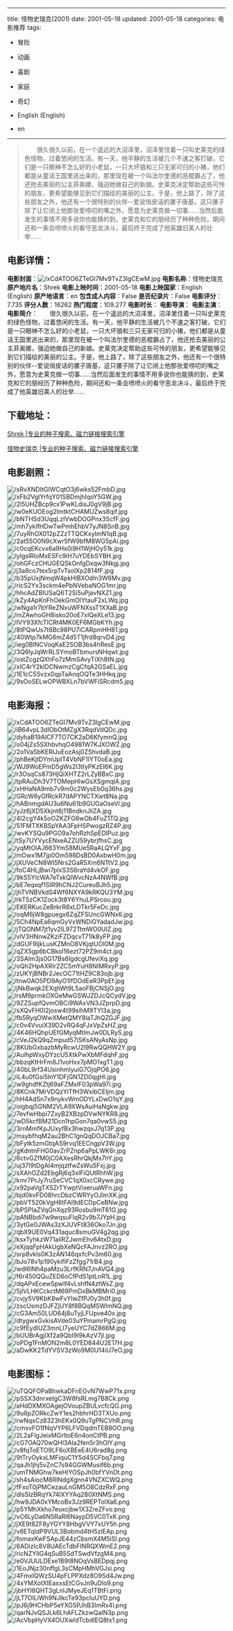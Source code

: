 
---
title: 怪物史瑞克(2001)
date: 2001-05-18
updated: 2001-05-18
categories: 电影推荐
tags:
- 冒险
- 动画
- 喜剧
- 家庭
- 奇幻

- English (English)
- en
---


> 　　很久很久以前，在一个遥远的大沼泽里，沼泽里住着一只叫史莱克的绿色怪物，过着悠闲的生活。有一天，他平静的生活被几个不速之客打破，它们是一只眼神不怎么好的小老鼠，一只大坏狼和三只无家可归的小猪，他们都是从童话王国里逃出来的，那里现在被一个叫法尔奎德的恶棍霸占了，他还抢去美丽的公主菲奥娜，强迫她做自己的新娘。史莱克决定帮助这些可怜的朋友，更希望能够见到它们描绘的美丽的公主。于是，他上路了，除了这些朋友之外，他还有一个很特别的伙伴--爱说俏皮话的骡子唐基，这只骡子除了让它闭上他那张爱唠叨的嘴之外，愿意为史莱克做一切事……当然后面发生的事情不用多说你也能猜的到，史莱克和它的朋经历了种种危险，期间还和一条会喷喷火的看守恶龙决斗，最后终于完成了他英雄旧美人的壮举……

## **电影详情**：

**电影封面**：<img src="https://image.tmdb.org/t/p/w200/xCdATOO6ZTeGl7Mv9TvZ3lgCEwM.jpg" alt="/xCdATOO6ZTeGl7Mv9TvZ3lgCEwM.jpg" title="/xCdATOO6ZTeGl7Mv9TvZ3lgCEwM.jpg">
**电影名称**：怪物史瑞克
**原产地片名**：Shrek
**电影上映时间**：2001-05-18
**电影上映国家**：English (English)
**原产地语言**：en
**包含成人内容**：False
**是否纪录片**：False
**电影评分**：7.735
**评分人数**：16262
**热门程度**：109.277
**电影时长**：
**电影导演**：
**电影主演**：
**电影简介**：　　很久很久以前，在一个遥远的大沼泽里，沼泽里住着一只叫史莱克的绿色怪物，过着悠闲的生活。有一天，他平静的生活被几个不速之客打破，它们是一只眼神不怎么好的小老鼠，一只大坏狼和三只无家可归的小猪，他们都是从童话王国里逃出来的，那里现在被一个叫法尔奎德的恶棍霸占了，他还抢去美丽的公主菲奥娜，强迫她做自己的新娘。史莱克决定帮助这些可怜的朋友，更希望能够见到它们描绘的美丽的公主。于是，他上路了，除了这些朋友之外，他还有一个很特别的伙伴--爱说俏皮话的骡子唐基，这只骡子除了让它闭上他那张爱唠叨的嘴之外，愿意为史莱克做一切事……当然后面发生的事情不用多说你也能猜的到，史莱克和它的朋经历了种种危险，期间还和一条会喷喷火的看守恶龙决斗，最后终于完成了他英雄旧美人的壮举……

## **下载地址**：
[Shrek |专业的种子搜索、磁力链接搜索引擎](https://movie.amd794.com:2083/?search=Shrek&ordering=&mode=match_phrase&page_size=10&page=1)

[怪物史瑞克 |专业的种子搜索、磁力链接搜索引擎](https://movie.amd794.com:2083/?search=%E6%80%AA%E7%89%A9%E5%8F%B2%E7%91%9E%E5%85%8B&ordering=&mode=match_phrase&page_size=10&page=1)
 

## **电影剧照**：
<img src="https://image.tmdb.org/t/p/original/sRvXNDItGlWCqtO3j6wks52FmbD.jpg" alt="/sRvXNDItGlWCqtO3j6wks52FmbD.jpg" title="/sRvXNDItGlWCqtO3j6wks52FmbD.jpg"><img src="https://image.tmdb.org/t/p/original/xFb2VglYrfqY01SBDmjhIqoY5GW.jpg" alt="/xFb2VglYrfqY01SBDmjhIqoY5GW.jpg" title="/xFb2VglYrfqY01SBDmjhIqoY5GW.jpg"><img src="https://image.tmdb.org/t/p/original/2l5UHZBcp9cx1PwKLdisJ0gV9jB.jpg" alt="/2l5UHZBcp9cx1PwKLdisJ0gV9jB.jpg" title="/2l5UHZBcp9cx1PwKLdisJ0gV9jB.jpg"><img src="https://image.tmdb.org/t/p/original/w0eKUOEog2ImtktCHAMUZws8qif.jpg" alt="/w0eKUOEog2ImtktCHAMUZws8qif.jpg" title="/w0eKUOEog2ImtktCHAMUZws8qif.jpg"><img src="https://image.tmdb.org/t/p/original/bNTHSd3UqqLzIVwbDOGPnx3ScfF.jpg" alt="/bNTHSd3UqqLzIVwbDOGPnx3ScfF.jpg" title="/bNTHSd3UqqLzIVwbDOGPnx3ScfF.jpg"><img src="https://image.tmdb.org/t/p/original/mh7ykIfHDwTwPmhEhbV7yJN8SnB.jpg" alt="/mh7ykIfHDwTwPmhEhbV7yJN8SnB.jpg" title="/mh7ykIfHDwTwPmhEhbV7yJN8SnB.jpg"><img src="https://image.tmdb.org/t/p/original/7uyRhOX012pZZzTTQCKxyImN1qB.jpg" alt="/7uyRhOX012pZZzTTQCKxyImN1qB.jpg" title="/7uyRhOX012pZZzTTQCKxyImN1qB.jpg"><img src="https://image.tmdb.org/t/p/original/2at55O0N9cXwr5fW9bfM8WG5pAi.jpg" alt="/2at55O0N9cXwr5fW9bfM8WG5pAi.jpg" title="/2at55O0N9cXwr5fW9bfM8WG5pAi.jpg"><img src="https://image.tmdb.org/t/p/original/c0cqEKcvx6a9Hx0i9H1WjHOy51k.jpg" alt="/c0cqEKcvx6a9Hx0i9H1WjHOy51k.jpg" title="/c0cqEKcvx6a9Hx0i9H1WjHOy51k.jpg"><img src="https://image.tmdb.org/t/p/original/yIgsIRloMxESFc9iH7uYDEbSYBH.jpg" alt="/yIgsIRloMxESFc9iH7uYDEbSYBH.jpg" title="/yIgsIRloMxESFc9iH7uYDEbSYBH.jpg"><img src="https://image.tmdb.org/t/p/original/ohGFczCHUGEQSkOnfgDxqw3Nkgj.jpg" alt="/ohGFczCHUGEQSkOnfgDxqw3Nkgj.jpg" title="/ohGFczCHUGEQSkOnfgDxqw3Nkgj.jpg"><img src="https://image.tmdb.org/t/p/original/j3a8co7tex5rpTvTsolXp2814fF.jpg" alt="/j3a8co7tex5rpTvTsolXp2814fF.jpg" title="/j3a8co7tex5rpTvTsolXp2814fF.jpg"><img src="https://image.tmdb.org/t/p/original/b35pUxjNmqW4pkHlBXOdln3W6Mv.jpg" alt="/b35pUxjNmqW4pkHlBXOdln3W6Mv.jpg" title="/b35pUxjNmqW4pkHlBXOdln3W6Mv.jpg"><img src="https://image.tmdb.org/t/p/original/ricS2Yx3sckm4ePbNVebaNOG1mr.jpg" alt="/ricS2Yx3sckm4ePbNVebaNOG1mr.jpg" title="/ricS2Yx3sckm4ePbNVebaNOG1mr.jpg"><img src="https://image.tmdb.org/t/p/original/hhcAdZBIUSaQ6T2Si5uPjavNXZ1.jpg" alt="/hhcAdZBIUSaQ6T2Si5uPjavNXZ1.jpg" title="/hhcAdZBIUSaQ6T2Si5uPjavNXZ1.jpg"><img src="https://image.tmdb.org/t/p/original/kZy4ApKnFhOekGmOlYtauF2xLWq.jpg" alt="/kZy4ApKnFhOekGmOlYtauF2xLWq.jpg" title="/kZy4ApKnFhOekGmOlYtauF2xLWq.jpg"><img src="https://image.tmdb.org/t/p/original/wNga1r7bYReZNxuWFNXssT1XXaB.jpg" alt="/wNga1r7bYReZNxuWFNXssT1XXaB.jpg" title="/wNga1r7bYReZNxuWFNXssT1XXaB.jpg"><img src="https://image.tmdb.org/t/p/original/mZAwhoGH8isko20oE7xIQeXLe13.jpg" alt="/mZAwhoGH8isko20oE7xIQeXLe13.jpg" title="/mZAwhoGH8isko20oE7xIQeXLe13.jpg"><img src="https://image.tmdb.org/t/p/original/IVY93XfcTlCRt4MK0EF6MGbKYh.jpg" alt="/IVY93XfcTlCRt4MK0EF6MGbKYh.jpg" title="/IVY93XfcTlCRt4MK0EF6MGbKYh.jpg"><img src="https://image.tmdb.org/t/p/original/8tPQwUs7t6Bc98PU7iCARpmHH81.jpg" alt="/8tPQwUs7t6Bc98PU7iCARpmHH81.jpg" title="/8tPQwUs7t6Bc98PU7iCARpmHH81.jpg"><img src="https://image.tmdb.org/t/p/original/40Wtp7kMG6mZ4d5T1jfrd8qrvD4.jpg" alt="/40Wtp7kMG6mZ4d5T1jfrd8qrvD4.jpg" title="/40Wtp7kMG6mZ4d5T1jfrd8qrvD4.jpg"><img src="https://image.tmdb.org/t/p/original/ieg0BINCVoqKaE2SOB3bs4hResE.jpg" alt="/ieg0BINCVoqKaE2SOB3bs4hResE.jpg" title="/ieg0BINCVoqKaE2SOB3bs4hResE.jpg"><img src="https://image.tmdb.org/t/p/original/3Q6lyJqWrRLSYmoBTbmursNHqwt.jpg" alt="/3Q6lyJqWrRLSYmoBTbmursNHqwt.jpg" title="/3Q6lyJqWrRLSYmoBTbmursNHqwt.jpg"><img src="https://image.tmdb.org/t/p/original/ostZcgzQXhFo7zMmSAvyTiXh8tN.jpg" alt="/ostZcgzQXhFo7zMmSAvyTiXh8tN.jpg" title="/ostZcgzQXhFo7zMmSAvyTiXh8tN.jpg"><img src="https://image.tmdb.org/t/p/original/xIC4rY2klDCNwmzCgCfqA2GSaEL.jpg" alt="/xIC4rY2klDCNwmzCgCfqA2GSaEL.jpg" title="/xIC4rY2klDCNwmzCgCfqA2GSaEL.jpg"><img src="https://image.tmdb.org/t/p/original/1E1cC5Svzx0qpTaAnqOQTe3HHkq.jpg" alt="/1E1cC5Svzx0qpTaAnqOQTe3HHkq.jpg" title="/1E1cC5Svzx0qpTaAnqOQTe3HHkq.jpg"><img src="https://image.tmdb.org/t/p/original/9sOoSELwOPWBXLn7bVWFiSRcdm5.jpg" alt="/9sOoSELwOPWBXLn7bVWFiSRcdm5.jpg" title="/9sOoSELwOPWBXLn7bVWFiSRcdm5.jpg">

## **电影海报**：
<img src="https://image.tmdb.org/t/p/original/xCdATOO6ZTeGl7Mv9TvZ3lgCEwM.jpg" alt="/xCdATOO6ZTeGl7Mv9TvZ3lgCEwM.jpg" title="/xCdATOO6ZTeGl7Mv9TvZ3lgCEwM.jpg"><img src="https://image.tmdb.org/t/p/original/iB64vpL3dIObOtMZgX3RqdVdQDc.jpg" alt="/iB64vpL3dIObOtMZgX3RqdVdQDc.jpg" title="/iB64vpL3dIObOtMZgX3RqdVdQDc.jpg"><img src="https://image.tmdb.org/t/p/original/dyhaB19AICF7TO7CK2aD6KfymnQ.jpg" alt="/dyhaB19AICF7TO7CK2aD6KfymnQ.jpg" title="/dyhaB19AICF7TO7CK2aD6KfymnQ.jpg"><img src="https://image.tmdb.org/t/p/original/o04jZs5SXhbvhqO4981W7KJXOWZ.jpg" alt="/o04jZs5SXhbvhqO4981W7KJXOWZ.jpg" title="/o04jZs5SXhbvhqO4981W7KJXOWZ.jpg"><img src="https://image.tmdb.org/t/p/original/2o1VaSbKERlJuEozAsj0ZShvdaB.jpg" alt="/2o1VaSbKERlJuEozAsj0ZShvdaB.jpg" title="/2o1VaSbKERlJuEozAsj0ZShvdaB.jpg"><img src="https://image.tmdb.org/t/p/original/phBeKjtDYmUpIT4VbNF1lYT0oEa.jpg" alt="/phBeKjtDYmUpIT4VbNF1lYT0oEa.jpg" title="/phBeKjtDYmUpIT4VbNF1lYT0oEa.jpg"><img src="https://image.tmdb.org/t/p/original/WJ9WoEPmD5gWs2l3tIyPKzEI6K.jpg" alt="/WJ9WoEPmD5gWs2l3tIyPKzEI6K.jpg" title="/WJ9WoEPmD5gWs2l3tIyPKzEI6K.jpg"><img src="https://image.tmdb.org/t/p/original/r3OsqCs873HjQiXHTZ2rLZyBBxC.jpg" alt="/r3OsqCs873HjQiXHTZ2rLZyBBxC.jpg" title="/r3OsqCs873HjQiXHTZ2rLZyBBxC.jpg"><img src="https://image.tmdb.org/t/p/original/tpRAuDh3V7TOMepHlwGsXSgmqlA.jpg" alt="/tpRAuDh3V7TOMepHlwGsXSgmqlA.jpg" title="/tpRAuDh3V7TOMepHlwGsXSgmqlA.jpg"><img src="https://image.tmdb.org/t/p/original/xHHaNA9mb7v9m0c2WysEb0q36hs.jpg" alt="/xHHaNA9mb7v9m0c2WysEb0q36hs.jpg" title="/xHHaNA9mb7v9m0c2WysEb0q36hs.jpg"><img src="https://image.tmdb.org/t/p/original/GRcW6yGfRckR7dAPYNCTXwt8Na.jpg" alt="/GRcW6yGfRckR7dAPYNCTXwt8Na.jpg" title="/GRcW6yGfRckR7dAPYNCTXwt8Na.jpg"><img src="https://image.tmdb.org/t/p/original/hABnmgdAU3u6Nu61b9GUGaOseVl.jpg" alt="/hABnmgdAU3u6Nu61b9GUGaOseVl.jpg" title="/hABnmgdAU3u6Nu61b9GUGaOseVl.jpg"><img src="https://image.tmdb.org/t/p/original/yJz6jXD5Xkjnt8j11BndknJliZA.jpg" alt="/yJz6jXD5Xkjnt8j11BndknJliZA.jpg" title="/yJz6jXD5Xkjnt8j11BndknJliZA.jpg"><img src="https://image.tmdb.org/t/p/original/4I2cgY4k5oOZKZFG6wOb4FuZ1TQ.jpg" alt="/4I2cgY4k5oOZKZFG6wOb4FuZ1TQ.jpg" title="/4I2cgY4k5oOZKZFG6wOb4FuZ1TQ.jpg"><img src="https://image.tmdb.org/t/p/original/51FMTXKBSpYAA3FpHSPwogzRZ4P.jpg" alt="/51FMTXKBSpYAA3FpHSPwogzRZ4P.jpg" title="/51FMTXKBSpYAA3FpHSPwogzRZ4P.jpg"><img src="https://image.tmdb.org/t/p/original/wvKYSQu9PGO9a7ohRzhSpEDlPuz.jpg" alt="/wvKYSQu9PGO9a7ohRzhSpEDlPuz.jpg" title="/wvKYSQu9PGO9a7ohRzhSpEDlPuz.jpg"><img src="https://image.tmdb.org/t/p/original/tSy7UYVycENxeAZZU59ybrjfhsC.jpg" alt="/tSy7UYVycENxeAZZU59ybrjfhsC.jpg" title="/tSy7UYVycENxeAZZU59ybrjfhsC.jpg"><img src="https://image.tmdb.org/t/p/original/yqMtOlAJ663YmS8MUe5RaALQYxF.jpg" alt="/yqMtOlAJ663YmS8MUe5RaALQYxF.jpg" title="/yqMtOlAJ663YmS8MUe5RaALQYxF.jpg"><img src="https://image.tmdb.org/t/p/original/mOwx1M7jp0Om598DsBD0AxbwH0m.jpg" alt="/mOwx1M7jp0Om598DsBD0AxbwH0m.jpg" title="/mOwx1M7jp0Om598DsBD0AxbwH0m.jpg"><img src="https://image.tmdb.org/t/p/original/jXUVeCN8WI5Nrs2GaR5Xm6NTtV2.jpg" alt="/jXUVeCN8WI5Nrs2GaR5Xm6NTtV2.jpg" title="/jXUVeCN8WI5Nrs2GaR5Xm6NTtV2.jpg"><img src="https://image.tmdb.org/t/p/original/foC4HLjBwi7pIxS3S6raYd4vkOF.jpg" alt="/foC4HLjBwi7pIxS3S6raYd4vkOF.jpg" title="/foC4HLjBwi7pIxS3S6raYd4vkOF.jpg"><img src="https://image.tmdb.org/t/p/original/9kS5YlcWA7eTxkQlWvcNzA4NWfB.jpg" alt="/9kS5YlcWA7eTxkQlWvcNzA4NWfB.jpg" title="/9kS5YlcWA7eTxkQlWvcNzA4NWfB.jpg"><img src="https://image.tmdb.org/t/p/original/bE7eqxqf1SlR9hCNJ2CureuBJh5.jpg" alt="/bE7eqxqf1SlR9hCNJ2CureuBJh5.jpg" title="/bE7eqxqf1SlR9hCNJ2CureuBJh5.jpg"><img src="https://image.tmdb.org/t/p/original/jhTVNBVkdS4Wf6NXYA9kRKQU3YM.jpg" alt="/jhTVNBVkdS4Wf6NXYA9kRKQU3YM.jpg" title="/jhTVNBVkdS4Wf6NXYA9kRKQU3YM.jpg"><img src="https://image.tmdb.org/t/p/original/rkT5zCK1Zock3t8Y6YhuLPSrcou.jpg" alt="/rkT5zCK1Zock3t8Y6YhuLPSrcou.jpg" title="/rkT5zCK1Zock3t8Y6YhuLPSrcou.jpg"><img src="https://image.tmdb.org/t/p/original/EKERKucZeBrkrR8xLDTkr5FeDc.jpg" alt="/EKERKucZeBrkrR8xLDTkr5FeDc.jpg" title="/EKERKucZeBrkrR8xLDTkr5FeDc.jpg"><img src="https://image.tmdb.org/t/p/original/oqM6jW8gpuegx6ZqZFSUncGWNx6.jpg" alt="/oqM6jW8gpuegx6ZqZFSUncGWNx6.jpg" title="/oqM6jW8gpuegx6ZqZFSUncGWNx6.jpg"><img src="https://image.tmdb.org/t/p/original/5Ch4NpEa6qmGyVxWNDiGYadadJw.jpg" alt="/5Ch4NpEa6qmGyVxWNDiGYadadJw.jpg" title="/5Ch4NpEa6qmGyVxWNDiGYadadJw.jpg"><img src="https://image.tmdb.org/t/p/original/jTQONM7jt1yv2lL972TtmWO0UIZ.jpg" alt="/jTQONM7jt1yv2lL972TtmWO0UIZ.jpg" title="/jTQONM7jt1yv2lL972TtmWO0UIZ.jpg"><img src="https://image.tmdb.org/t/p/original/vlV3HNnwZKziFZDqcvT71Ik8yFP.jpg" alt="/vlV3HNnwZKziFZDqcvT71Ik8yFP.jpg" title="/vlV3HNnwZKziFZDqcvT71Ik8yFP.jpg"><img src="https://image.tmdb.org/t/p/original/dGUF9ljkLusKZMnO8VKjqtUOl0M.jpg" alt="/dGUF9ljkLusKZMnO8VKjqtUOl0M.jpg" title="/dGUF9ljkLusKZMnO8VKjqtUOl0M.jpg"><img src="https://image.tmdb.org/t/p/original/qZX5gp6bCBkoI16ezt72PZ9m4ct.jpg" alt="/qZX5gp6bCBkoI16ezt72PZ9m4ct.jpg" title="/qZX5gp6bCBkoI16ezt72PZ9m4ct.jpg"><img src="https://image.tmdb.org/t/p/original/3SAlm3js0G17Bs6IgdcgUfeviXq.jpg" alt="/3SAlm3js0G17Bs6IgdcgUfeviXq.jpg" title="/3SAlm3js0G17Bs6IgdcgUfeviXq.jpg"><img src="https://image.tmdb.org/t/p/original/oQh2HpAXRIr2ZCSmYuH8NIMRxyP.jpg" alt="/oQh2HpAXRIr2ZCSmYuH8NIMRxyP.jpg" title="/oQh2HpAXRIr2ZCSmYuH8NIMRxyP.jpg"><img src="https://image.tmdb.org/t/p/original/zUKYjBNBr2JecOC71tHZ9C83ojb.jpg" alt="/zUKYjBNBr2JecOC71tHZ9C83ojb.jpg" title="/zUKYjBNBr2JecOC71tHZ9C83ojb.jpg"><img src="https://image.tmdb.org/t/p/original/tnw0AO5PD9AyO1lfDOdEeR3PpEf.jpg" alt="/tnw0AO5PD9AyO1lfDOdEeR3PpEf.jpg" title="/tnw0AO5PD9AyO1lfDOdEeR3PpEf.jpg"><img src="https://image.tmdb.org/t/p/original/jNkBwqk2EXqhWt9L5aoFBjCNSjO.jpg" alt="/jNkBwqk2EXqhWt9L5aoFBjCNSjO.jpg" title="/jNkBwqk2EXqhWt9L5aoFBjCNSjO.jpg"><img src="https://image.tmdb.org/t/p/original/rsM9prmkOXGeMwGSWJZDJcQCydV.jpg" alt="/rsM9prmkOXGeMwGSWJZDJcQCydV.jpg" title="/rsM9prmkOXGeMwGSWJZDJcQCydV.jpg"><img src="https://image.tmdb.org/t/p/original/9ZZSupfQvmOBCi9WAxVN3JZprpD.jpg" alt="/9ZZSupfQvmOBCi9WAxVN3JZprpD.jpg" title="/9ZZSupfQvmOBCi9WAxVN3JZprpD.jpg"><img src="https://image.tmdb.org/t/p/original/sXQvFH0I2josw4t99sihM9TYI3a.jpg" alt="/sXQvFH0I2josw4t99sihM9TYI3a.jpg" title="/sXQvFH0I2josw4t99sihM9TYI3a.jpg"><img src="https://image.tmdb.org/t/p/original/fb5RyqOWwXMetQMY8laTJhQZGJF.jpg" alt="/fb5RyqOWwXMetQMY8laTJhQZGJF.jpg" title="/fb5RyqOWwXMetQMY8laTJhQZGJF.jpg"><img src="https://image.tmdb.org/t/p/original/c0v4VvuiX39D2vRQ4qFJxVpZsHZ.jpg" alt="/c0v4VvuiX39D2vRQ4qFJxVpZsHZ.jpg" title="/c0v4VvuiX39D2vRQ4qFJxVpZsHZ.jpg"><img src="https://image.tmdb.org/t/p/original/4K46HQhpUEfGMyqMtImJw0DLRyS.jpg" alt="/4K46HQhpUEfGMyqMtImJw0DLRyS.jpg" title="/4K46HQhpUEfGMyqMtImJw0DLRyS.jpg"><img src="https://image.tmdb.org/t/p/original/cVeJ2kQ9qZmpud57iSKsANyAsNp.jpg" alt="/cVeJ2kQ9qZmpud57iSKsANyAsNp.jpg" title="/cVeJ2kQ9qZmpud57iSKsANyAsNp.jpg"><img src="https://image.tmdb.org/t/p/original/8KUbGxbazbMyRcwU2l9RwQQHW2Y.jpg" alt="/8KUbGxbazbMyRcwU2l9RwQQHW2Y.jpg" title="/8KUbGxbazbMyRcwU2l9RwQQHW2Y.jpg"><img src="https://image.tmdb.org/t/p/original/AulhpWxyDYzcU5XtkPwXbMFdqhF.jpg" alt="/AulhpWxyDYzcU5XtkPwXbMFdqhF.jpg" title="/AulhpWxyDYzcU5XtkPwXbMFdqhF.jpg"><img src="https://image.tmdb.org/t/p/original/bbzqKtHrFm8J1voHxx7pMO1xgT1.jpg" alt="/bbzqKtHrFm8J1voHxx7pMO1xgT1.jpg" title="/bbzqKtHrFm8J1voHxx7pMO1xgT1.jpg"><img src="https://image.tmdb.org/t/p/original/40bL9rf34UsinhmlyuiG7OjqPO6.jpg" alt="/40bL9rf34UsinhmlyuiG7OjqPO6.jpg" title="/40bL9rf34UsinhmlyuiG7OjqPO6.jpg"><img src="https://image.tmdb.org/t/p/original/iL4u0fGsi5InY1DFjGN1ZD0qgHl.jpg" alt="/iL4u0fGsi5InY1DFjGN1ZD0qgHl.jpg" title="/iL4u0fGsi5InY1DFjGN1ZD0qgHl.jpg"><img src="https://image.tmdb.org/t/p/original/w9ghdfKZtj69aFZMxlF03pWa97i.jpg" alt="/w9ghdfKZtj69aFZMxlF03pWa97i.jpg" title="/w9ghdfKZtj69aFZMxlF03pWa97i.jpg"><img src="https://image.tmdb.org/t/p/original/8KCnk7MrVDQzYiTfH3WxibCEIjm.jpg" alt="/8KCnk7MrVDQzYiTfH3WxibCEIjm.jpg" title="/8KCnk7MrVDQzYiTfH3WxibCEIjm.jpg"><img src="https://image.tmdb.org/t/p/original/hH4AdSn7x9nykvWmODYLxDwO1qY.jpg" alt="/hH4AdSn7x9nykvWmODYLxDwO1qY.jpg" title="/hH4AdSn7x9nykvWmODYLxDwO1qY.jpg"><img src="https://image.tmdb.org/t/p/original/oigbqj5GNM2VLA9XWsAuiHaNgkw.jpg" alt="/oigbqj5GNM2VLA9XWsAuiHaNgkw.jpg" title="/oigbqj5GNM2VLA9XWsAuiHaNgkw.jpg"><img src="https://image.tmdb.org/t/p/original/7evfwHbpi7ZxyB2XBzpDVwNYKR8.jpg" alt="/7evfwHbpi7ZxyB2XBzpDVwNYKR8.jpg" title="/7evfwHbpi7ZxyB2XBzpDVwNYKR8.jpg"><img src="https://image.tmdb.org/t/p/original/wD5kcfBM21Dcn1hpGon7qa0vwS5.jpg" alt="/wD5kcfBM21Dcn1hpGon7qa0vwS5.jpg" title="/wD5kcfBM21Dcn1hpGon7qa0vwS5.jpg"><img src="https://image.tmdb.org/t/p/original/3rnMmfKpJUxyfBx3hwzqxJ7q13P.jpg" alt="/3rnMmfKpJUxyfBx3hwzqxJ7q13P.jpg" title="/3rnMmfKpJUxyfBx3hwzqxJ7q13P.jpg"><img src="https://image.tmdb.org/t/p/original/msybfhqM2au2BhC1gnQqDOJCBa7.jpg" alt="/msybfhqM2au2BhC1gnQqDOJCBa7.jpg" title="/msybfhqM2au2BhC1gnQqDOJCBa7.jpg"><img src="https://image.tmdb.org/t/p/original/bFytk5zmGtqAS9rvq1EECngpV3W.jpg" alt="/bFytk5zmGtqAS9rvq1EECngpV3W.jpg" title="/bFytk5zmGtqAS9rvq1EECngpV3W.jpg"><img src="https://image.tmdb.org/t/p/original/gKdntnFHG0avZrPZnp6aPpLWK6r.jpg" alt="/gKdntnFHG0avZrPZnp6aPpLWK6r.jpg" title="/gKdntnFHG0avZrPZnp6aPpLWK6r.jpg"><img src="https://image.tmdb.org/t/p/original/6ctvGZfM0jC0AXesRhrQkjMs7hY.jpg" alt="/6ctvGZfM0jC0AXesRhrQkjMs7hY.jpg" title="/6ctvGZfM0jC0AXesRhrQkjMs7hY.jpg"><img src="https://image.tmdb.org/t/p/original/uj37I9tDgAI4mjqzIfwZsWu5Fxj.jpg" alt="/uj37I9tDgAI4mjqzIfwZsWu5Fxj.jpg" title="/uj37I9tDgAI4mjqzIfwZsWu5Fxj.jpg"><img src="https://image.tmdb.org/t/p/original/sXAhOZd2EbgRj6q3xIFiQUtRhhW.jpg" alt="/sXAhOZd2EbgRj6q3xIFiQUtRhhW.jpg" title="/sXAhOZd2EbgRj6q3xIFiQUtRhhW.jpg"><img src="https://image.tmdb.org/t/p/original/kmr7PrJy7ruSeCVC1qX0xcCRywe.jpg" alt="/kmr7PrJy7ruSeCVC1qX0xcCRywe.jpg" title="/kmr7PrJy7ruSeCVC1qX0xcCRywe.jpg"><img src="https://image.tmdb.org/t/p/original/x92paVgTXSZrTYwptVixeruaWFn.jpg" alt="/x92paVgTXSZrTYwptVixeruaWFn.jpg" title="/x92paVgTXSZrTYwptVixeruaWFn.jpg"><img src="https://image.tmdb.org/t/p/original/bjd0kvFD08hrcDbzCWRYyOJlmXK.jpg" alt="/bjd0kvFD08hrcDbzCWRYyOJlmXK.jpg" title="/bjd0kvFD08hrcDbzCWRYyOJlmXK.jpg"><img src="https://image.tmdb.org/t/p/original/pbVT520kVgH6tFAI9dECDpCeBNw.jpg" alt="/pbVT520kVgH6tFAI9dECDpCeBNw.jpg" title="/pbVT520kVgH6tFAI9dECDpCeBNw.jpg"><img src="https://image.tmdb.org/t/p/original/bPSPIaZVqGnXqz93Rosbu9mT61G.jpg" alt="/bPSPIaZVqGnXqz93Rosbu9mT61G.jpg" title="/bPSPIaZVqGnXqz93Rosbu9mT61G.jpg"><img src="https://image.tmdb.org/t/p/original/pANBbdi7w9wqsuFlqR2v9b7JYpH.jpg" alt="/pANBbdi7w9wqsuFlqR2v9b7JYpH.jpg" title="/pANBbdi7w9wqsuFlqR2v9b7JYpH.jpg"><img src="https://image.tmdb.org/t/p/original/3ytGe0JWAs3zXJUVFt836Oko7Jn.jpg" alt="/3ytGe0JWAs3zXJUVFt836Oko7Jn.jpg" title="/3ytGe0JWAs3zXJUVFt836Oko7Jn.jpg"><img src="https://image.tmdb.org/t/p/original/qbX9UE0Vq431aquc8smuGV4g2qg.jpg" alt="/qbX9UE0Vq431aquc8smuGV4g2qg.jpg" title="/qbX9UE0Vq431aquc8smuGV4g2qg.jpg"><img src="https://image.tmdb.org/t/p/original/ksxTyhkzW71ailRZJwmEhv6AtxD.jpg" alt="/ksxTyhkzW71ailRZJwmEhv6AtxD.jpg" title="/ksxTyhkzW71ailRZJwmEhv6AtxD.jpg"><img src="https://image.tmdb.org/t/p/original/eXjqqFpHAkUgbXeNQcFAJnvz2RO.jpg" alt="/eXjqqFpHAkUgbXeNQcFAJnvz2RO.jpg" title="/eXjqqFpHAkUgbXeNQcFAJnvz2RO.jpg"><img src="https://image.tmdb.org/t/p/original/srp8vkls0K3zAN146qxfcPv3m60.jpg" alt="/srp8vkls0K3zAN146qxfcPv3m60.jpg" title="/srp8vkls0K3zAN146qxfcPv3m60.jpg"><img src="https://image.tmdb.org/t/p/original/bJo78v1p190ykifIFzZfgg71rB4.jpg" alt="/bJo78v1p190ykifIFzZfgg71rB4.jpg" title="/bJo78v1p190ykifIFzZfgg71rB4.jpg"><img src="https://image.tmdb.org/t/p/original/wdl6lNh4paMzu3LrfKRN7JnAVQ4.jpg" alt="/wdl6lNh4paMzu3LrfKRN7JnAVQ4.jpg" title="/wdl6lNh4paMzu3LrfKRN7JnAVQ4.jpg"><img src="https://image.tmdb.org/t/p/original/f6r450QQuZED6oCfPdS1ptLnR1L.jpg" alt="/f6r450QQuZED6oCfPdS1ptLnR1L.jpg" title="/f6r450QQuZED6oCfPdS1ptLnR1L.jpg"><img src="https://image.tmdb.org/t/p/original/dqAPxEcewSpwIf4vLshfN4ztWsZ.jpg" alt="/dqAPxEcewSpwIf4vLshfN4ztWsZ.jpg" title="/dqAPxEcewSpwIf4vLshfN4ztWsZ.jpg"><img src="https://image.tmdb.org/t/p/original/5jlVLHKCckctM69PmDxBkMBMri0.jpg" alt="/5jlVLHKCckctM69PmDxBkMBMri0.jpg" title="/5jlVLHKCckctM69PmDxBkMBMri0.jpg"><img src="https://image.tmdb.org/t/p/original/cvjy5V9KbK8wFvYIwZfPJ0y3h0f.jpg" alt="/cvjy5V9KbK8wFvYIwZfPJ0y3h0f.jpg" title="/cvjy5V9KbK8wFvYIwZfPJ0y3h0f.jpg"><img src="https://image.tmdb.org/t/p/original/zscUsmzDJFZjUY8f8BQqMSWlmNQ.jpg" alt="/zscUsmzDJFZjUY8f8BQqMSWlmNQ.jpg" title="/zscUsmzDJFZjUY8f8BQqMSWlmNQ.jpg"><img src="https://image.tmdb.org/t/p/original/cG3Am50LUD64j8uTyjLFUpve40x.jpg" alt="/cG3Am50LUD64j8uTyjLFUpve40x.jpg" title="/cG3Am50LUD64j8uTyjLFUpve40x.jpg"><img src="https://image.tmdb.org/t/p/original/dtygwxGvkisAVde03uYPmamrPgQ.jpg" alt="/dtygwxGvkisAVde03uYPmamrPgQ.jpg" title="/dtygwxGvkisAVde03uYPmamrPgQ.jpg"><img src="https://image.tmdb.org/t/p/original/c9fEydIUZ3mnLI7yeUYC7dZ866M.jpg" alt="/c9fEydIUZ3mnLI7yeUYC7dZ866M.jpg" title="/c9fEydIUZ3mnLI7yeUYC7dZ866M.jpg"><img src="https://image.tmdb.org/t/p/original/bUUBrAgjIXf2a9QbI9I9kAzV7jl.jpg" alt="/bUUBrAgjIXf2a9QbI9I9kAzV7jl.jpg" title="/bUUBrAgjIXf2a9QbI9I9kAzV7jl.jpg"><img src="https://image.tmdb.org/t/p/original/oPDg1FnMON2m8L0YED844U2E17H.jpg" alt="/oPDg1FnMON2m8L0YED844U2E17H.jpg" title="/oPDg1FnMON2m8L0YED844U2E17H.jpg"><img src="https://image.tmdb.org/t/p/original/aDwKK2TdYVSV3zWo9M0U14iU7eO.jpg" alt="/aDwKK2TdYVSV3zWo9M0U14iU7eO.jpg" title="/aDwKK2TdYVSV3zWo9M0U14iU7eO.jpg">

## **电影图标**：
<img src="https://image.tmdb.org/t/p/original/uTQQFOPaBhwkaDFnEGvN7WwP71x.png" alt="/uTQQFOPaBhwkaDFnEGvN7WwP71x.png" title="/uTQQFOPaBhwkaDFnEGvN7WwP71x.png"><img src="https://image.tmdb.org/t/p/original/pSSX3dnrxetgC3W8fsRLmg7B8Ck.png" alt="/pSSX3dnrxetgC3W8fsRLmg7B8Ck.png" title="/pSSX3dnrxetgC3W8fsRLmg7B8Ck.png"><img src="https://image.tmdb.org/t/p/original/aHdDXMXOAgejOVoupZBULvcfcQG.png" alt="/aHdDXMXOAgejOVoupZBULvcfcQG.png" title="/aHdDXMXOAgejOVoupZBULvcfcQG.png"><img src="https://image.tmdb.org/t/p/original/9u8pZORkcZwY1es2hbhrHD3TXUo.png" alt="/9u8pZORkcZwY1es2hbhrHD3TXUo.png" title="/9u8pZORkcZwY1es2hbhrHD3TXUo.png"><img src="https://image.tmdb.org/t/p/original/rwNqxCz8323hEKx0Q9uTgPNCVhR.png" alt="/rwNqxCz8323hEKx0Q9uTgPNCVhR.png" title="/rwNqxCz8323hEKx0Q9uTgPNCVhR.png"><img src="https://image.tmdb.org/t/p/original/cmsvFO1fNqVYP6LFVDqdmTEB8OO.png" alt="/cmsvFO1fNqVYP6LFVDqdmTEB8OO.png" title="/cmsvFO1fNqVYP6LFVDqdmTEB8OO.png"><img src="https://image.tmdb.org/t/p/original/2L2aFlgJeixMGrltoE6n4onCtPB.png" alt="/2L2aFlgJeixMGrltoE6n4onCtPB.png" title="/2L2aFlgJeixMGrltoE6n4onCtPB.png"><img src="https://image.tmdb.org/t/p/original/cG7OAQ70wQHI3Ala2fen5r3hOlY.png" alt="/cG7OAQ70wQHI3Ala2fen5r3hOlY.png" title="/cG7OAQ70wQHI3Ala2fen5r3hOlY.png"><img src="https://image.tmdb.org/t/p/original/v8fqToETO9LF6oXBEeE4U6rad8g.png" alt="/v8fqToETO9LF6oXBEeE4U6rad8g.png" title="/v8fqToETO9LF6oXBEeE4U6rad8g.png"><img src="https://image.tmdb.org/t/p/original/9tTryOykxLMFiquC1Y5d4SCFbq7.png" alt="/9tTryOykxLMFiquC1Y5d4SCFbq7.png" title="/9tTryOykxLMFiquC1Y5d4SCFbq7.png"><img src="https://image.tmdb.org/t/p/original/qaJh1jhj5vZnC7s94GGWMusif6b.png" alt="/qaJh1jhj5vZnC7s94GGWMusif6b.png" title="/qaJh1jhj5vZnC7s94GGWMusif6b.png"><img src="https://image.tmdb.org/t/p/original/umTNMGhw7keHIYOSpJh0bfYVnDt.png" alt="/umTNMGhw7keHIYOSpJh0bfYVnDt.png" title="/umTNMGhw7keHIYOSpJh0bfYVnDt.png"><img src="https://image.tmdb.org/t/p/original/sh4sAiocM8RlNdgXgnn4VNZXCWQ.png" alt="/sh4sAiocM8RlNdgXgnn4VNZXCWQ.png" title="/sh4sAiocM8RlNdgXgnn4VNZXCWQ.png"><img src="https://image.tmdb.org/t/p/original/fFxoT0jPMCezauLnGM5O8CdzRxF.png" alt="/fFxoT0jPMCezauLnGM5O8CdzRxF.png" title="/fFxoT0jPMCezauLnGM5O8CdzRxF.png"><img src="https://image.tmdb.org/t/p/original/dls5IzBRqYk74lXYYAq280XtNMS.png" alt="/dls5IzBRqYk74lXYYAq280XtNMS.png" title="/dls5IzBRqYk74lXYYAq280XtNMS.png"><img src="https://image.tmdb.org/t/p/original/hw9JDA0xYMcoBx3Jz9REPTolXa6.png" alt="/hw9JDA0xYMcoBx3Jz9REPTolXa6.png" title="/hw9JDA0xYMcoBx3Jz9REPTolXa6.png"><img src="https://image.tmdb.org/t/p/original/p5YMhXkho7euxcjbw1X3ZreZFvo.png" alt="/p5YMhXkho7euxcjbw1X3ZreZFvo.png" title="/p5YMhXkho7euxcjbw1X3ZreZFvo.png"><img src="https://image.tmdb.org/t/p/original/vC6LyDa6N5RaRl6NaypD5VC0TxK.png" alt="/vC6LyDa6N5RaRl6NaypD5VC0TxK.png" title="/vC6LyDa6N5RaRl6NaypD5VC0TxK.png"><img src="https://image.tmdb.org/t/p/original/jXE9t8ZF8yYGYY8HbgVVY7xUY5h.png" alt="/jXE9t8ZF8yYGYY8HbgVVY7xUY5h.png" title="/jXE9t8ZF8yYGYY8HbgVVY7xUY5h.png"><img src="https://image.tmdb.org/t/p/original/v6ETqIdP9VUL3Bobmd4tH5zIEAp.png" alt="/v6ETqIdP9VUL3Bobmd4tH5zIEAp.png" title="/v6ETqIdP9VUL3Bobmd4tH5zIEAp.png"><img src="https://image.tmdb.org/t/p/original/fomaxKwFSApJE44zCbsmX4M5iSl.png" alt="/fomaxKwFSApJE44zCbsmX4M5iSl.png" title="/fomaxKwFSApJE44zCbsmX4M5iSl.png"><img src="https://image.tmdb.org/t/p/original/6ADizIc8V8UAEcTdbFINRQXWmE2.png" alt="/6ADizIc8V8UAEcTdbFINRQXWmE2.png" title="/6ADizIc8V8UAEcTdbFINRQXWmE2.png"><img src="https://image.tmdb.org/t/p/original/ricNZYIlG4qSuB5SdTSwdVfzgM4.png" alt="/ricNZYIlG4qSuB5SdTSwdVfzgM4.png" title="/ricNZYIlG4qSuB5SdTSwdVfzgM4.png"><img src="https://image.tmdb.org/t/p/original/e0VJUULDExe1B9t8NOqVsBEDpqj.png" alt="/e0VJUULDExe1B9t8NOqVsBEDpqj.png" title="/e0VJUULDExe1B9t8NOqVsBEDpqj.png"><img src="https://image.tmdb.org/t/p/original/1EoJNjz30nffgL3sCMpHMhVGJsi.png" alt="/1EoJNjz30nffgL3sCMpHMhVGJsi.png" title="/1EoJNjz30nffgL3sCMpHMhVGJsi.png"><img src="https://image.tmdb.org/t/p/original/4FmxIQWzSU4pFLPPXdz8O9Sd4Jw.png" alt="/4FmxIQWzSU4pFLPPXdz8O9Sd4Jw.png" title="/4FmxIQWzSU4pFLPPXdz8O9Sd4Jw.png"><img src="https://image.tmdb.org/t/p/original/4xYMXotXIEaxxsEtCGvJn9uDlo9.png" alt="/4xYMXotXIEaxxsEtCGvJn9uDlo9.png" title="/4xYMXotXIEaxxsEtCGvJn9uDlo9.png"><img src="https://image.tmdb.org/t/p/original/jbHYl8QHT3gLnlJMyeJEq1TBtFi.png" alt="/jbHYl8QHT3gLnlJMyeJEq1TBtFi.png" title="/jbHYl8QHT3gLnlJMyeJEq1TBtFi.png"><img src="https://image.tmdb.org/t/p/original/jLT7OILiWh9NJlkcTe93pcluUYD.png" alt="/jLT7OILiWh9NJlkcTe93pcluUYD.png" title="/jLT7OILiWh9NJlkcTe93pcluUYD.png"><img src="https://image.tmdb.org/t/p/original/pJ6j9HCHbP5eYXG5PJhB3ImRx4l.png" alt="/pJ6j9HCHbP5eYXG5PJhB3ImRx4l.png" title="/pJ6j9HCHbP5eYXG5PJhB3ImRx4l.png"><img src="https://image.tmdb.org/t/p/original/qarNJvQSJLk6LhAFLZkzwQalN3p.png" alt="/qarNJvQSJLk6LhAFLZkzwQalN3p.png" title="/qarNJvQSJLk6LhAFLZkzwQalN3p.png"><img src="https://image.tmdb.org/t/p/original/AcVbpHyVX4OUXwIdTcbdIEQ8tx1.png" alt="/AcVbpHyVX4OUXwIdTcbdIEQ8tx1.png" title="/AcVbpHyVX4OUXwIdTcbdIEQ8tx1.png">
